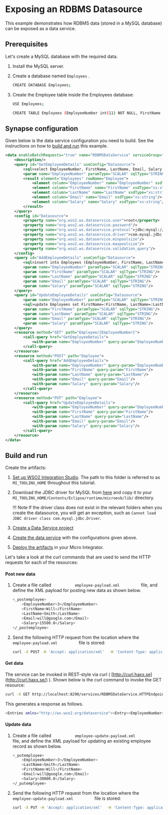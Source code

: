# Exposing an RDBMS Datasource

This example demonstrates how RDBMS data (stored in a MySQL database) can be exposed as a data service.

## Prerequisites

Let's create a MySQL database with the required data.

1.  Install the MySQL server.
2.  Create a database named `Employees` .

    ```bash
    CREATE DATABASE Employees;
    ```

3.  Create the Employee table inside the Employees database:

    ```bash
    USE Employees;

    CREATE TABLE Employees (EmployeeNumber int(11) NOT NULL, FirstName varchar(255) NOT NULL, LastName varchar(255) DEFAULT NULL, Email varchar(255) DEFAULT NULL, Salary varchar(255));
    ```

## Synapse configuration
Given below is the data service configuration you need to build. See the instructions on how to [build and run](#build-and-run) this example.

```xml
<data enableBatchRequests="true" name="RDBMSDataService" serviceGroup="" serviceNamespace="">
    <description/>
    <query id="GetEmployeeDetails" useConfig="Datasource">
        <sql>select EmployeeNumber, FirstName, LastName, Email, Salary from Employees where EmployeeNumber=:EmployeeNumber</sql>
        <param name="EmployeeNumber" paramType="SCALAR" sqlType="STRING"/>
        <result element="Employees" rowName="Employee">
            <element column="EmployeeNumber" name="EmployeeNumber" xsdType="xs:string"/>
            <element column="FirstName" name="FirstName" xsdType="xs:string"/>
            <element column="LastName" name="LastName" xsdType="xs:string"/>
            <element column="Email" name="Email" xsdType="xs:string"/>
            <element column="Salary" name="Salary" xsdType="xs:string"/>
        </result>
    </query>
    <config id="Datasource">
        <property name="org.wso2.ws.dataservice.user">root</property>
        <property name="org.wso2.ws.dataservice.password"/>
        <property name="org.wso2.ws.dataservice.protocol">jdbc:mysql://localhost:3306/Employees</property>
        <property name="org.wso2.ws.dataservice.driver">com.mysql.jdbc.Driver</property>
        <property name="org.wso2.ws.dataservice.minpoolsize"/>
        <property name="org.wso2.ws.dataservice.maxpoolsize"/>
        <property name="org.wso2.ws.dataservice.validation_query"/>
    </config>
    <query id="AddEmployeeDetails" useConfig="Datasource">
        <sql>insert into Employees (EmployeeNumber, FirstName, LastName, Email, Salary) values(:EmployeeNumber,:FirstName,:LastName,:Email,:Salary)</sql>
        <param name="EmployeeNumber" paramType="SCALAR" sqlType="STRING"/>
        <param name="FirstName" paramType="SCALAR" sqlType="STRING"/>
        <param name="LastName" paramType="SCALAR" sqlType="STRING"/>
        <param name="Email" paramType="SCALAR" sqlType="STRING"/>
        <param name="Salary" paramType="SCALAR" sqlType="STRING"/>
    </query>
    <query id="UpdateEmployeeDetails" useConfig="Datasource">
        <param name="EmployeeNumber" paramType="SCALAR" sqlType="STRING"/>
        <sql>update Employees set FirstName=:FirstName, LastName=:LastName, Email=:Email, Salary=:Salary where EmployeeNumber=:EmployeeNumber</sql>
        <param name="FirstName" paramType="SCALAR" sqlType="STRING"/>
        <param name="LastName" paramType="SCALAR" sqlType="STRING"/>
        <param name="Email" paramType="SCALAR" sqlType="STRING"/>
        <param name="Salary" paramType="SCALAR" sqlType="STRING"/>
    </query>
    <resource method="GET" path="Employee/{EmployeeNumber}">
        <call-query href="GetEmployeeDetails">
            <with-param name="EmployeeNumber" query-param="EmployeeNumber"/>
        </call-query>
    </resource>
    <resource method="POST" path="Employee">
        <call-query href="AddEmployeeDetails">
            <with-param name="EmployeeNumber" query-param="EmployeeNumber"/>
            <with-param name="FirstName" query-param="FirstName"/>
            <with-param name="LastName" query-param="LastName"/>
            <with-param name="Email" query-param="Email"/>
            <with-param name="Salary" query-param="Salary"/>
        </call-query>
    </resource>
    <resource method="PUT" path="Employee">
        <call-query href="UpdateEmployeeDetails">
            <with-param name="EmployeeNumber" query-param="EmployeeNumber"/>
            <with-param name="FirstName" query-param="FirstName"/>
            <with-param name="LastName" query-param="LastName"/>
            <with-param name="Email" query-param="Email"/>
            <with-param name="Salary" query-param="Salary"/>
        </call-query>
    </resource>
</data>
```

## Build and run

Create the artifacts:

1. [Set up WSO2 Integration Studio](../../../../develop/installing-WSO2-Integration-Studio). The path to this folder is referred to as `MI_TOOLING_HOME` throughout this tutorial.
2.  Download the JDBC driver for MySQL from [here](http://dev.mysql.com/downloads/connector/j/) and copy it to
    your `MI_TOOLING_HOME/Contents/Eclipse/runtime/microesb/lib/` directory.

    !!! Note
        If the driver class does not exist in the relevant folders when you create the datasource, you will get an exception, such as `Cannot load JDBC driver class com.mysql.jdbc.Driver`. 
        
3. [Create a Data Service project](../../../../develop/creating-projects/#data-services-project)
4. [Create the data service](../../../../develop/creating-artifacts/data-services/creating-data-services) with the configurations given above.
5. [Deploy the artifacts](../../../../develop/deploy-and-run) in your Micro Integrator. 

Let's take a look at the curl commands that are used to send the HTTP
requests for each of the resources:

#### Post new data

1.  Create a file called `           employee-payload.xml          `
    file, and define the XML payload for posting new data as shown
    below.

    ```bash
    <_postemployee>
        <EmployeeNumber>3</EmployeeNumber>
        <FirstName>Will</FirstName>
        <LastName>Smith</LastName>
        <Email>will@google.com</Email>
        <Salary>15500.0</Salary>
    </_postemployee>
    ```

2.  Send the following HTTP request from the location where the
    `           employee-payload.xml          ` file is stored:

    ```bash
    curl -X POST -H 'Accept: application/xml'  -H 'Content-Type: application/xml' --data "@employee-payload.xml" http://localhost:8290/services/RDBMSDataService/employee
    ```

#### Get data

The service can be invoked in REST-style via curl (
[http://curl.haxx.se](http://curl.haxx.se/) ). Shown below is the curl
command to invoke the GET resource:

```bash
curl -X GET http://localhost:8290/services/RDBMSDataService.HTTPEndpoint/Employee/3
```

This generates a response as follows.

```bash
<Entries xmlns="http://ws.wso2.org/dataservice"><Entry><EmployeeNumber>3</EmployeeNumber><FirstName>Will</FirstName><LastName>Smith</LastName><Email>will@google.com</Email><Salary>15500.0</Salary></Entry><Entry><EmployeeNumber>3</EmployeeNumber><FirstName>Will</FirstName><LastName>Smith</LastName><Email>will@google.com</Email><Salary>15500.0</Salary></Entry><Entry><EmployeeNumber>3</EmployeeNumber><FirstName>Will</FirstName><LastName>Smith</LastName><Email>will@google.com</Email><Salary>15500.0</Salary></Entry></Entries>
```

#### Update data

1.  Create a file called
    `           employee-update-payload.xml          ` file, and define
    the XML payload for updating an existing employee record as shown
    below.

    ```bash
    <_putemployee>
        <EmployeeNumber>3</EmployeeNumber>
        <LastName>Smith</LastName>
        <FirstName>Will</FirstName>
        <Email>will@google.com</Email>
        <Salary>30000.0</Salary>
    </_putemployee>
    ```

2.  Send the following HTTP request from the location where the
    `           employee-update-payload.xml          ` file is stored:

    ```bash
    curl -X PUT -H 'Accept: application/xml'  -H 'Content-Type: application/xml' --data "@employee-update-payload.xml" http://localhost:8290/services/RDBMSDataService/employee
    ```
